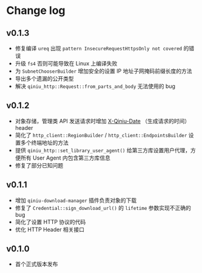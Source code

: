 # Change log

## v0.1.3

- 修复编译 `ureq` 出现 `pattern InsecureRequestHttpsOnly not covered` 的错误
- 升级 `fs4` 否则可能导致在 Linux 上编译失败
- 为 `SubnetChooserBuilder` 增加安全的设置 IP 地址子网掩码前缀长度的方法
- 导出多个遗漏的公开类型
- 解决 `qiniu_http::Request::from_parts_and_body` 无法使用的 bug

## v0.1.2
- 对象存储，管理类 API 发送请求时增加 [X-Qiniu-Date](https://developer.qiniu.com/kodo/3924/common-request-headers) （生成请求的时间） header
- 简化了 `http_client::RegionBuilder` / `http_client::EndpointsBuilder` 设置多个终端地址的方法
- 提供 `qiniu_http::set_library_user_agent()` 给第三方库设置用户代理，方便所有 User Agent 内包含第三方库信息
- 修复了部分已知问题

## v0.1.1

- 增加 `qiniu-download-manager` 插件负责对象的下载
- 修复了 `Credential::sign_download_url()` 的 `lifetime` 参数实现不正确的 bug
- 简化了设置 HTTP 协议的代码
- 优化 HTTP Header 相关接口

## v0.1.0

- 首个正式版本发布
